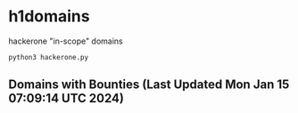 # h1domains
hackerone "in-scope" domains

`python3 hackerone.py`
## Domains with Bounties (Last Updated Mon Jan 15 07:09:14 UTC 2024)
```

```

